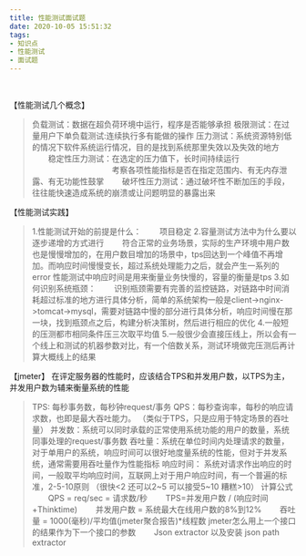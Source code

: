 ```yaml
---
title: 性能测试面试题
date: 2020-10-05 15:51:32
tags:
- 知识点
- 性能测试
- 面试题 
---
```


<br>


【性能测试几个概念】
>   负载测试：数据在超负荷环境中运行，程序是否能够承担
>   极限测试：在过量用户下单负载测试:连续执行多有能做的操作
>   压力测试：系统资源特别低的情况下软件系统运行情况，目的是找到系统那里失效以及失效的地方
>       &emsp;&emsp;稳定性压力测试：在选定的压力值下，长时间持续运行
>                    &emsp;&emsp;&emsp;&emsp;&emsp;&emsp;&emsp;&emsp;&emsp;&emsp;考察各项性能指标是否在指定范围内、有无内存泄露、有无功能性鼓掌
>       &emsp;&emsp;破坏性压力测试：通过破坏性不断加压的手段，往往能快速造成系统的崩溃或让问题明显的暴露出来


【性能测试实践】
>   1.性能测试开始的前提是什么：
        &emsp;&emsp;项目稳定
    2.容量测试方法中为什么要以逐步递增的方式进行
        &emsp;&emsp;符合正常的业务场景，实际的生产环境中用户数也是慢慢增加的，在用户数目增加的场景中，tps回达到一个峰值不再增加。而响应时间慢慢变长，超过系统处理能力之后，就会产生一系列的error
    性能测试中响应时间是用来衡量业务快慢的，容量的衡量是tps
    3.如何识别系统瓶颈：
        &emsp;&emsp;识别瓶颈需要有完善的监控链路，对链路中时间消耗超过标准的地方进行具体分析，简单的系统架构一般是client->nginx->tomcat->mysql，需要对链路中慢的部分进行具体分析，响应时间慢在那一块，找到瓶颈点之后，构建分析决策树，然后进行相应的优化
>   4.一般短的压测都市相同条件压三次取平均值
>   5.一般很少会直接压线上，所以会有一个线上和测试的机器参数对比，有一个倍数关系，测试环境做完压测后再计算大概线上的结果
>

【jmeter】
在评定服务器的性能时，应该结合TPS和并发用户数，以TPS为主，并发用户数为辅来衡量系统的性能
>   TPS: 每秒事务数，每秒钟request/事务
>   QPS：每秒查询率，每秒的响应请求数，也即是最大吞吐能力。 （类似于TPS，只是应用于特定场景的吞吐量）
>   并发数：系统可以同时承载的正常使用系统功能的用户的数量，系统同事处理的request/事务数
>   吞吐量：系统在单位时间内处理请求的数量，对于单用户的系统，响应时间可以很好地度量系统的性能，但对于并发系统，通常需要用吞吐量作为性能指标
>   响应时间： 系统对请求作出响应的时间，一般取平均响应时间，互联网上对于用户响应时间，有一个普遍的标准，2-5-10原则 （很快<2 还可以2~5 可以接受5~10 糟糕>10）
>   计算公式
>       &emsp;&emsp;QPS = req/sec = 请求数/秒
>       &emsp;&emsp;TPS=并发用户数 / (响应时间+Thinktime)
>       &emsp;&emsp;并发用户数 = 系统最大在线用户数的8%到12%
>       &emsp;&emsp;吞吐量 = 1000(毫秒)/平均值(jmeter聚合报告)*线程数
>   jmeter怎么用上一个接口的结果作为下一个接口的参数
>       &emsp;&emsp;Json extractor 以及安装 json path extractor


